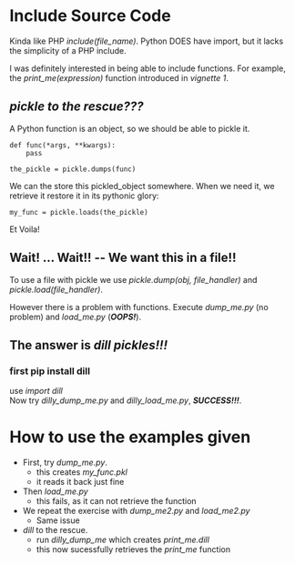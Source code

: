 # Include Source Code
Kinda like PHP *include(file_name)*.
Python DOES have import, but it lacks the simplicity of a PHP include.

I was definitely interested in being able to include functions.
For example, the *print_me(expression)* function introduced in _vignette 1_.

## ***pickle to the rescue???***
A Python function is an object, so we should be able to pickle it.

    def func(*args, **kwargs):
        pass

    the_pickle = pickle.dumps(func)

We can the store this pickled_object somewhere.
When we need it, we retrieve it restore it in its pythonic glory:

    my_func = pickle.loads(the_pickle)

Et Voila!

## Wait! ... Wait!! -- We want this in a **file**!!
To use a file with pickle we use *pickle.dump(obj, file_handler)* and *pickle.load(file_handler)*.  

However there is a problem with functions.
Execute *dump_me.py* (no problem) and *load_me.py* (***OOPS!***).

## The answer is ***dill pickles!!!***

### first pip install dill
use *import dill*  
Now try *dilly_dump_me.py* and *dilly_load_me.py*, ***SUCCESS!!!***.
 
# How to use the examples given
* First, try *dump_me.py*.  
    * this creates *my_func.pkl*
    * it reads it back just fine
* Then *load_me.py*
    * this fails, as it can not retrieve the function
* We repeat the exercise with *dump_me2.py* and *load_me2.py*
    * Same issue
* *dill* to the rescue.
    * run *dilly_dump_me* which creates *print_me.dill*
    * this now sucessfully retrieves the *print_me* function
